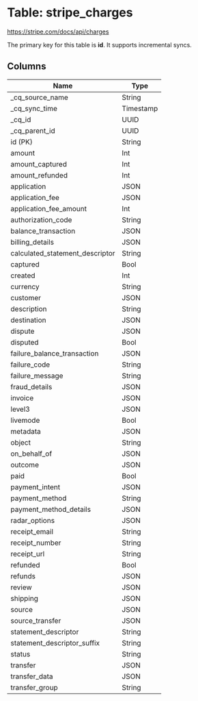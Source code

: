 # Table: stripe_charges

https://stripe.com/docs/api/charges

The primary key for this table is **id**.
It supports incremental syncs.

## Columns

| Name          | Type          |
| ------------- | ------------- |
|_cq_source_name|String|
|_cq_sync_time|Timestamp|
|_cq_id|UUID|
|_cq_parent_id|UUID|
|id (PK)|String|
|amount|Int|
|amount_captured|Int|
|amount_refunded|Int|
|application|JSON|
|application_fee|JSON|
|application_fee_amount|Int|
|authorization_code|String|
|balance_transaction|JSON|
|billing_details|JSON|
|calculated_statement_descriptor|String|
|captured|Bool|
|created|Int|
|currency|String|
|customer|JSON|
|description|String|
|destination|JSON|
|dispute|JSON|
|disputed|Bool|
|failure_balance_transaction|JSON|
|failure_code|String|
|failure_message|String|
|fraud_details|JSON|
|invoice|JSON|
|level3|JSON|
|livemode|Bool|
|metadata|JSON|
|object|String|
|on_behalf_of|JSON|
|outcome|JSON|
|paid|Bool|
|payment_intent|JSON|
|payment_method|String|
|payment_method_details|JSON|
|radar_options|JSON|
|receipt_email|String|
|receipt_number|String|
|receipt_url|String|
|refunded|Bool|
|refunds|JSON|
|review|JSON|
|shipping|JSON|
|source|JSON|
|source_transfer|JSON|
|statement_descriptor|String|
|statement_descriptor_suffix|String|
|status|String|
|transfer|JSON|
|transfer_data|JSON|
|transfer_group|String|